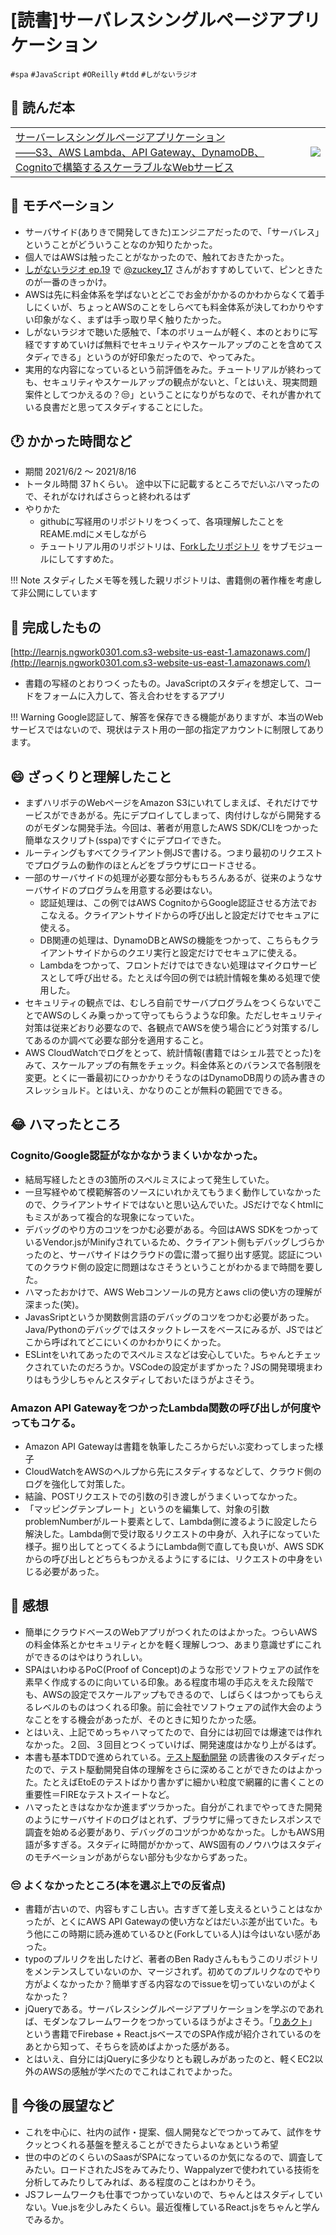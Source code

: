 # [読書]サーバレスシングルページアプリケーション
`#spa` `#JavaScript` `#OReilly` `#tdd` `#しがないラジオ`

## :closed_book: 読んだ本
|||
|:--|:-:|
|[サーバーレスシングルページアプリケーション<br/>――S3、AWS Lambda、API Gateway、DynamoDB、Cognitoで構築するスケーラブルなWebサービス ](https://www.oreilly.co.jp/books/9784873118062/)| ![](https://www.oreilly.co.jp/books/images/picture978-4-87311-806-2.gif)|


## :muscle: モチベーション
* サーバサイド(ありきで開発してきた)エンジニアだったので、「サーバレス」ということがどういうことなのか知りたかった。
* 個人ではAWSは触ったことがなかったので、触れておきたかった。
* [しがないラジオ ep.19](https://shiganai.org/ep/ep19-spa) で [@zuckey_17](https://twitter.com/search?q=%40zuckey_17&src=typd&lang=ja) さんがおすすめしていて、ピンときたのが一番のきっかけ。
* AWSは先に料金体系を学ばないとどこでお金がかかるのかわからなくて着手しにくいが、ちょっとAWSのことをしらべても料金体系が決してわかりやすい印象がなく、まずは手っ取り早く触りたかった。
* しがないラジオで聴いた感触で、「本のボリュームが軽く、本のとおりに写経ですすめていけば無料でセキュリティやスケールアップのことを含めてスタディできる」というのが好印象だったので、やってみた。
* 実用的な内容になっているという前評価をみた。チュートリアルが終わっても、セキュリティやスケールアップの観点がないと、「とはいえ、現実問題案件としてつかえるの？:unamused:」ということになりがちなので、それが書かれている良書だと思ってスタディすることにした。

## :clock1: かかった時間など
- 期間
2021/6/2 〜 2021/8/16
- トータル時間
37 hくらい。
途中以下に記載するところでだいぶハマったので、それがなければさらっと終われるはず
- やりかた
  - githubに写経用のリポジトリをつくって、各項理解したことをREAME.mdにメモしながら
  - チュートリアル用のリポジトリは、[Forkしたリポジトリ](https://github.com/ngwork0301/learnjs) をサブモジュールにしてすすめた。

!!! Note
    スタディしたメモ等を残した親リポジトリは、書籍側の著作権を考慮して非公開にしています

## :curry: 完成したもの
[http://learnjs.ngwork0301.com.s3-website-us-east-1.amazonaws.com/](http://learnjs.ngwork0301.com.s3-website-us-east-1.amazonaws.com/)

* 書籍の写経のとおりつくったもの。JavaScriptのスタディを想定して、コードをフォームに入力して、答え合わせをするアプリ

!!! Warning
    Google認証して、解答を保存できる機能がありますが、本当のWebサービスではないので、現状はテスト用の一部の指定アカウントに制限してあります。

## :smile: ざっくりと理解したこと
* まずハリボテのWebページをAmazon S3にいれてしまえば、それだけでサービスができあがる。先にデプロイしてしまって、肉付けしながら開発するのがモダンな開発手法。今回は、著者が用意したAWS SDK/CLIをつかった簡単なスクリプト(sspa)ですぐにデプロイできた。
* ルーティングもすべてクライアント側JSで書ける。つまり最初のリクエストでプログラムの動作のほとんどをブラウザにロードさせる。
* 一部のサーバサイドの処理が必要な部分ももちろんあるが、従来のようなサーバサイドのプログラムを用意する必要はない。
  * 認証処理は、この例ではAWS CognitoからGoogle認証させる方法でおこなえる。クライアントサイドからの呼び出しと設定だけでセキュアに使える。
  * DB関連の処理は、DynamoDBとAWSの機能をつかって、こちらもクライアントサイドからのクエリ実行と設定だけでセキュアに使える。
  * Lambdaをつかって、フロントだけではできない処理はマイクロサービスとして呼び出せる。たとえば今回の例では統計情報を集める処理で使用した。
* セキュリティの観点では、むしろ自前でサーバプログラムをつくらないでことでAWSのしくみ乗っかって守ってもらうような印象。ただしセキュリティ対策は従来どおり必要なので、各観点でAWSを使う場合にどう対策する/してあるのか調べて必要な部分を適用すること。
* AWS CloudWatchでログをとって、統計情報(書籍ではシェル芸でとった)をみて、スケールアップの有無をチェック。料金体系とのバランスで各制限を変更。とくに一番最初にひっかかりそうなのはDynamoDB周りの読み書きのスレッショルド。とはいえ、かなりのことが無料の範囲でできる。

## :joy: ハマったところ
### Cognito/Google認証がなかなかうまくいかなかった。
* 結局写経したときの3箇所のスペルミスによって発生していた。
* 一旦写経やめて模範解答のソースにいれかえてもうまく動作していなかったので、クライアントサイドではないと思い込んでいた。JSだけでなくhtmlにもミスがあって複合的な現象になっていた。
* デバッグのやり方のコツをつかむ必要がある。今回はAWS SDKをつかっているVendor.jsがMinifyされているため、クライアント側もデバッグしづらかったのと、サーバサイドはクラウドの雲に潜って掘り出す感覚。認証についてのクラウド側の設定に問題はなさそうということがわかるまで時間を要した。
* ハマったおかけで、AWS Webコンソールの見方とaws cliの使い方の理解が深まった(笑)。
* JavasSriptというか関数側言語のデバッグのコツをつかむ必要があった。Java/Pythonのデバッグではスタックトレースをベースにみるが、JSではどこから呼ばれてどこにいくのかわかりにくかった。
* ESLintをいれてあったのでスペルミスなどは安心していた。ちゃんとチェックされていたのだろうか。VSCodeの設定がまずかった？JSの開発環境まわりはもう少しちゃんとスタディしておいたほうがよさそう。

### Amazon API GatewayをつかったLambda関数の呼び出しが何度やってもコケる。
* Amazon API Gatewayは書籍を執筆したころからだいぶ変わってしまった様子
* CloudWatchをAWSのヘルプから先にスタディするなどして、クラウド側のログを強化して対策した。
* 結論、POSTリクエストでの引数の引き渡しがうまくいってなかった。
* 「マッピングテンプレート」というのを編集して、対象の引数problemNumberがルート要素として、Lambda側に渡るように設定したら解決した。Lambda側で受け取るリクエストの中身が、入れ子になっていた様子。掘り出してとってくるようにLambda側で直しても良いが、AWS SDKからの呼び出しとどちらもつかえるようにするには、リクエストの中身をいじる必要があった。



## :tada: 感想
* 簡単にクラウドベースのWebアプリがつくれたのはよかった。つらいAWSの料金体系とかセキュリティとかを軽く理解しつつ、あまり意識せずにこれができるのはやはりうれしい。
* SPAはいわゆるPoC(Proof of Concept)のような形でソフトウェアの試作を素早く作成するのに向いている印象。ある程度市場の手応えをえた段階でも、AWSの設定でスケールアップもできるので、しばらくはつかってもらえるレベルのものはつくれる印象。前に会社でソフトウェアの試作大会のようなことをする機会があったが、そのときに知りたかった感。
* とはいえ、上記でめっちゃハマってたので、自分には初回では爆速では作れなかった。２回、３回目とつくっていけば、開発速度はかなり上がるはず。
* 本書も基本TDDで進められている。[テスト駆動開発](https://ngwork0301.github.io/2021/test-driven-development-study) の読書後のスタディだったので、テスト駆動開発自体の理解をさらに深めることができたのはよかった。たとえばEtoEのテストばかり書かずに細かい粒度で網羅的に書くことの重要性＝FIREなテストスイートなど。
* ハマったときはなかなか進まずツラかった。自分がこれまでやってきた開発のようにサーバサイドのログはとれず、ブラウザに帰ってきたレスポンスで調査を始める必要があり、デバッグのコツがつかめなかった。しかもAWS用語が多すぎる。スタディに時間がかかって、AWS固有のノウハウはスタディのモチベーションがあがらない部分も少なからずあった。

### :pensive: よくなかったところ(本を選ぶ上での反省点)
* 書籍が古いので、内容もすこし古い。古すぎて差し支えるということはなかったが、とくにAWS API Gatewayの使い方などはだいぶ差が出ていた。もう他にこの時期に読み進めているひと(Forkしている人)は今はいない感があった。
* typoのプルリクを出したけど、著者のBen Radyさんももうこのリポジトリをメンテンスしていないのか、マージされず。初めてのプルリクなのでやり方がよくなかったか？簡単すぎる内容なのでissueを切っていないのがよくなかった？
* jQueryである。サーバレスシングルページアプリケーションを学ぶのであれば、モダンなフレームワークをつかっているほうがよさそう。「[りあクト](https://oukayuka.booth.pm/items/1572683)」という書籍でFirebase + React.jsベースでのSPA作成が紹介されているのをあとから知って、そちらを読めばよかった感がある。
* とはいえ、自分にはjQueryに多少なりとも親しみがあったのと、軽くEC2以外のAWSの感触が学べたのでこれはこれでよかった。


## :telescope: 今後の展望など
* これを中心に、社内の試作・提案、個人開発などでつかってみて、試作をサクッとつくれる基盤を整えることができたらよいなぁという希望
* 世の中のどのくらいのSaasがSPAになっているのか気になるので、調査してみたい。ロードされたJSをみてみたり、Wappalyzerで使われている技術を分析してみたりしてみれば、ある程度のことはわかりそう。
* JSフレームワークも仕事でつかっていないので、ちゃんとはスタディしていない。Vue.jsを少しみたくらい。最近復権しているReact.jsをちゃんと学んでみるか。


